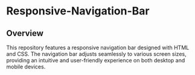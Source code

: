 # Responsive-Navigation-Bar
## Overview
This repository features a responsive navigation bar designed with HTML and CSS. The navigation bar adjusts seamlessly to various screen sizes, providing an intuitive and user-friendly experience on both desktop and mobile devices.
